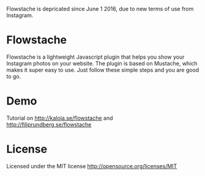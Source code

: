 Flowstache is depricated since June 1 2016, due to new terms of use from Instagram.

Flowstache
==========

Flowstache is a lightweight Javascript plugin that helps you show your Instagram photos on your website. The plugin is based on Mustache, which makes it super easy to use. Just follow these simple steps and you are good to go.


Demo
====

Tutorial on http://kaloja.se/flowstache and http://filiprundberg.se/flowstache


License
=======

Licensed under the MIT license
http://opensource.org/licenses/MIT
